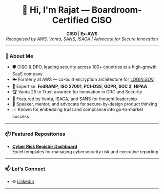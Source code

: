 <h1 align="center">👋 Hi, I'm Rajat — Boardroom-Certified CISO</h1>

<p align="center">
  <strong>CISO | Ex-AWS </strong><br/>
  <em>Recognised by AWS, Vanta, SANS, ISACA | Advocate for Secure Innovation</em>
</p>

---

### 🔐 About Me

- 🛡️ CISO & DPO, leading security across 100+ countries at a high-growth SaaS company
- ☁️ Formerly at AWS — co-built encryption architecture for [LOGIN.GOV](https://login.gov/)
- 📜 Expertise: **FedRAMP**, **ISO 27001**, **PCI-DSS**, **GDPR**, **SOC 2**, **HIPAA**
- 🏆 Vanta 25 to Trust awardee for Innovation in GRC and Security
- 💬 Featured by Vanta, ISACA, and SANS for thought leadership
- 🧠 Speaker, mentor, and advocate for secure-by-design product thinking
- 📈 Known for embedding trust and compliance into go-to-market success

---

### 📦 Featured Repositories

- [**Cyber Risk Register Dashboard**](https://github.com/rajatrv-ciso/cyber-risk-register-dashboard)  
  Excel templates for managing cybersecurity risk and executive reporting

---

### 📫 Let’s Connect

- 🌐 [LinkedIn](https://www.linkedin.com/in/your-profile)


---
<!--
<p align="center">
  <img src="https://github-readme-stats.vercel.app/api?username=rajatrv-ciso&show_icons=true&theme=default" alt="Rajat's GitHub Stats" />
</p>
-->
